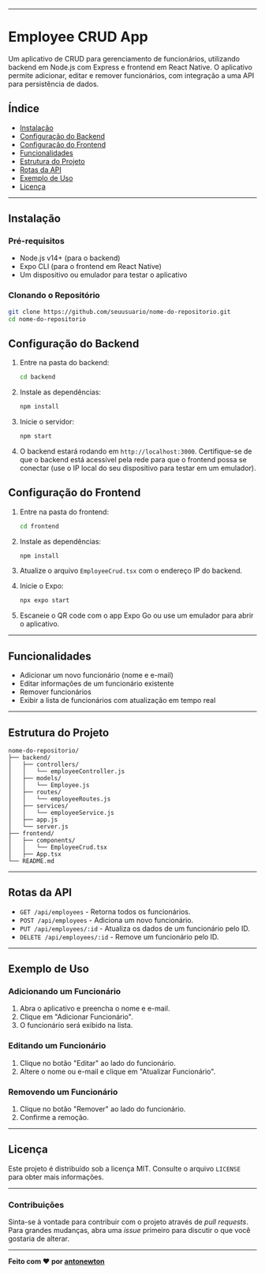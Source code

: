 
---

# Employee CRUD App

Um aplicativo de CRUD para gerenciamento de funcionários, utilizando backend em Node.js com Express e frontend em React Native. O aplicativo permite adicionar, editar e remover funcionários, com integração a uma API para persistência de dados.

## Índice

- [Instalação](#instalação)
- [Configuração do Backend](#configuração-do-backend)
- [Configuração do Frontend](#configuração-do-frontend)
- [Funcionalidades](#funcionalidades)
- [Estrutura do Projeto](#estrutura-do-projeto)
- [Rotas da API](#rotas-da-api)
- [Exemplo de Uso](#exemplo-de-uso)
- [Licença](#licença)

---

## Instalação

### Pré-requisitos

- Node.js v14+ (para o backend)
- Expo CLI (para o frontend em React Native)
- Um dispositivo ou emulador para testar o aplicativo

### Clonando o Repositório

```bash
git clone https://github.com/seuusuario/nome-do-repositorio.git
cd nome-do-repositorio
```

## Configuração do Backend

1. Entre na pasta do backend:

   ```bash
   cd backend
   ```

2. Instale as dependências:

   ```bash
   npm install
   ```

3. Inicie o servidor:

   ```bash
   npm start
   ```

4. O backend estará rodando em `http://localhost:3000`. Certifique-se de que o backend está acessível pela rede para que o frontend possa se conectar (use o IP local do seu dispositivo para testar em um emulador).

## Configuração do Frontend

1. Entre na pasta do frontend:

   ```bash
   cd frontend
   ```

2. Instale as dependências:

   ```bash
   npm install
   ```

3. Atualize o arquivo `EmployeeCrud.tsx` com o endereço IP do backend.

4. Inicie o Expo:

   ```bash
   npx expo start
   ```

5. Escaneie o QR code com o app Expo Go ou use um emulador para abrir o aplicativo.

---

## Funcionalidades

- Adicionar um novo funcionário (nome e e-mail)
- Editar informações de um funcionário existente
- Remover funcionários
- Exibir a lista de funcionários com atualização em tempo real

---

## Estrutura do Projeto

```plaintext
nome-do-repositorio/
├── backend/
│   ├── controllers/
│   │   └── employeeController.js
│   ├── models/
│   │   └── Employee.js
│   ├── routes/
│   │   └── employeeRoutes.js
│   ├── services/
│   │   └── employeeService.js
│   ├── app.js
│   └── server.js
├── frontend/
│   ├── components/
│   │   └── EmployeeCrud.tsx
│   ├── App.tsx
└── README.md
```

---

## Rotas da API

- `GET /api/employees` - Retorna todos os funcionários.
- `POST /api/employees` - Adiciona um novo funcionário.
- `PUT /api/employees/:id` - Atualiza os dados de um funcionário pelo ID.
- `DELETE /api/employees/:id` - Remove um funcionário pelo ID.

---

## Exemplo de Uso

### Adicionando um Funcionário

1. Abra o aplicativo e preencha o nome e e-mail.
2. Clique em "Adicionar Funcionário".
3. O funcionário será exibido na lista.

### Editando um Funcionário

1. Clique no botão "Editar" ao lado do funcionário.
2. Altere o nome ou e-mail e clique em "Atualizar Funcionário".

### Removendo um Funcionário

1. Clique no botão "Remover" ao lado do funcionário.
2. Confirme a remoção.

---

## Licença

Este projeto é distribuído sob a licença MIT. Consulte o arquivo `LICENSE` para obter mais informações.

---

### Contribuições

Sinta-se à vontade para contribuir com o projeto através de *pull requests*. Para grandes mudanças, abra uma *issue* primeiro para discutir o que você gostaria de alterar.

---

**Feito com ❤️ por [antonewton](https://github.com/AntonewtonQ)**
